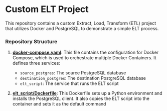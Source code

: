 # Custom ELT Project

This repository contains a custom Extract, Load, Transform (ETL) project that utilizes Docker and PostgreSQL to demonstrate a simple ELT process.

### Repository Structure

1. [**docker-compose.yaml**](docker-compose.yaml): This file contains the configuration for Docker Compose, which is used to orchestrate multiple Docker Containers. It defines three services:
    - `source_postgres`: The source PostgreSQL database
    - `destination_postgres`: The destination PostgreSQL database
    - `elt_script`: The service that runs the ELT script

2. [**elt_script/Dockerfile**](elt_script/Dockerfile): This Dockerfile sets up a Python environment and installs the PostgreSQL client. It also copies the ELT script into the container and sets it as the default command